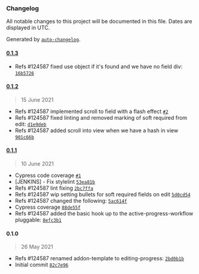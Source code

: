 ### Changelog

All notable changes to this project will be documented in this file. Dates are displayed in UTC.

Generated by [`auto-changelog`](https://github.com/CookPete/auto-changelog).

#### [0.1.3](https://github.com/eea/volto-editing-progress/compare/0.1.2...0.1.3)

- Refs #124587 fixed use object if it's found and we have no field div: [`16b5726`](https://github.com/eea/volto-editing-progress/commit/16b5726596ca3c9cdb26853d895d29ed5ffd8c60)

#### [0.1.2](https://github.com/eea/volto-editing-progress/compare/0.1.1...0.1.2)

> 15 June 2021

- Refs #124587 implemented scroll to  field with a flash effect [`#2`](https://github.com/eea/volto-editing-progress/pull/2)
- Refs #124587 fixed linting and removed marking of soft required from edit: [`d1e9deb`](https://github.com/eea/volto-editing-progress/commit/d1e9debedb5ca0d0b78570e188ed0df81211588f)
- Refs #124587 added scroll into view when we have a hash in view [`901c66b`](https://github.com/eea/volto-editing-progress/commit/901c66bd90f8050a6664ca85770de6b709d48d29)

#### [0.1.1](https://github.com/eea/volto-editing-progress/compare/0.1.0...0.1.1)

> 10 June 2021

- Cypress code coverage [`#1`](https://github.com/eea/volto-editing-progress/pull/1)
- [JENKINS] - Fix stylelint [`53ea81b`](https://github.com/eea/volto-editing-progress/commit/53ea81b9fd99913adbec69b25f2b456c40d4c5a7)
- Refs #124587 lint fixing [`2bc7ffa`](https://github.com/eea/volto-editing-progress/commit/2bc7ffa48535a1f032bfbfa242f0d0f9c09ad9b2)
- Refs #124587 wip setting bullets for soft required fields on edit [`5d0cd54`](https://github.com/eea/volto-editing-progress/commit/5d0cd54200117bda9b2fb9bb1ec56f270b6d3c33)
- Refs #124587 changed the following: [`5ac614f`](https://github.com/eea/volto-editing-progress/commit/5ac614f89fd9bef5775052f5ec1a171256235d1e)
- Cypress coverage [`88de55f`](https://github.com/eea/volto-editing-progress/commit/88de55fc070dc902cec92d2511d0748d5ce32d1f)
- Refs #124587 added the basic hook up to the active-progress-workflow pluggable: [`8efc3b1`](https://github.com/eea/volto-editing-progress/commit/8efc3b1973a31a59af7ba528abb418516c324ede)

#### 0.1.0

> 26 May 2021

- Refs #124587 renamed addon-template to editing-progress: [`2bd0b1b`](https://github.com/eea/volto-editing-progress/commit/2bd0b1b61398131bbdc12c01f9d47ed5b74862bf)
- Initial commit [`82c7e96`](https://github.com/eea/volto-editing-progress/commit/82c7e96c4b63a9a164c0dbae0908fceb52c213d6)
